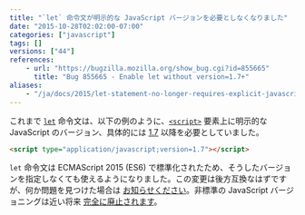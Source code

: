 ```yaml
---
title: "`let` 命令文が明示的な JavaScript バージョンを必要としなくなりました"
date: "2015-10-28T02:02:00-07:00"
categories: ["javascript"]
tags: []
versions: ["44"]
references:
    - url: "https://bugzilla.mozilla.org/show_bug.cgi?id=855665"
      title: "Bug 855665 - Enable let without version=1.7+"
aliases:
    - "/ja/docs/2015/let-statement-no-longer-requires-explicit-javascript-version-in-non-strict-mode/"
---
```

これまで [`let`](https://developer.mozilla.org/ja/docs/Web/JavaScript/Reference/Statements/let) 命令文は、以下の例のように、[`<script>`](https://developer.mozilla.org/ja/docs/Web/HTML/Element/script) 要素上に明示的な JavaScript のバージョン、具体的には [1.7](https://developer.mozilla.org/ja/docs/Web/JavaScript/New_in_JavaScript/1.7) 以降を必要としていました。

```html
<script type="application/javascript;version=1.7"></script>
```

`let` 命令文は ECMAScript 2015 (ES6) で標準化されたため、そうしたバージョンを指定しなくても使えるようになりました。この変更は後方互換なはずですが、何か問題を見つけた場合は [お知らせください](https://www.fxsitecompat.com/ja/contribute/)。非標準の JavaScript バージョニングは近い将来 [完全に廃止されます](https://www.fxsitecompat.com/ja/docs/2015/javascript-versions-will-be-retired/)。
